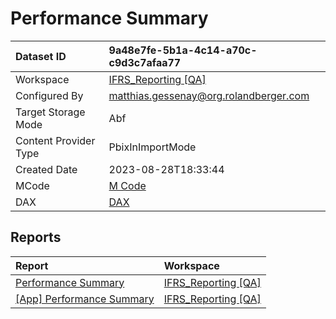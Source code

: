 



# Performance Summary

|Dataset ID|9a48e7fe-5b1a-4c14-a70c-c9d3c7afaa77|
| :--- | :--- |
|Workspace|[IFRS_Reporting [QA]](../Workspaces/IFRS_Reporting-[QA].md)|
|Configured By|matthias.gessenay@org.rolandberger.com|
|Target Storage Mode|Abf|
|Content Provider Type|PbixInImportMode|
|Created Date|2023-08-28T18:33:44|
|MCode|[M Code](./Performance-Summary/mcode.md)|
|DAX|[DAX](./Performance-Summary/dax.md)|

## Reports

|Report|Workspace|
| :--- | :--- |
|[Performance Summary](../Reports/Performance-Summary.md)|[IFRS_Reporting [QA]](../Workspaces/IFRS_Reporting-[QA].md)|
|[[App] Performance Summary](../Reports/[App]-Performance-Summary.md)|[IFRS_Reporting [QA]](../Workspaces/IFRS_Reporting-[QA].md)|
